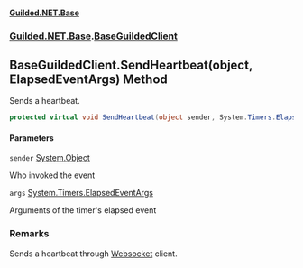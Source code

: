 
#### [Guilded.NET.Base](Guilded_NET_Base 'Guilded.NET.Base')
### [Guilded.NET.Base](Guilded_NET_Base#Guilded_NET_Base 'Guilded.NET.Base').[BaseGuildedClient](BaseGuildedClient 'Guilded.NET.Base.BaseGuildedClient')
## BaseGuildedClient.SendHeartbeat(object, ElapsedEventArgs) Method

Sends a heartbeat.
```csharp
protected virtual void SendHeartbeat(object sender, System.Timers.ElapsedEventArgs args);
```

#### Parameters

<a name='Guilded_NET_Base_BaseGuildedClient_SendHeartbeat(object_System_Timers_ElapsedEventArgs)_sender'></a>
`sender` [System.Object](https://docs.microsoft.com/en-us/dotnet/api/System.Object 'System.Object')

Who invoked the event

<a name='Guilded_NET_Base_BaseGuildedClient_SendHeartbeat(object_System_Timers_ElapsedEventArgs)_args'></a>
`args` [System.Timers.ElapsedEventArgs](https://docs.microsoft.com/en-us/dotnet/api/System.Timers.ElapsedEventArgs 'System.Timers.ElapsedEventArgs')

Arguments of the timer's elapsed event

### Remarks
  
Sends a heartbeat through [Websocket](BaseGuildedClient_Websocket 'Guilded.NET.Base.BaseGuildedClient.Websocket') client.